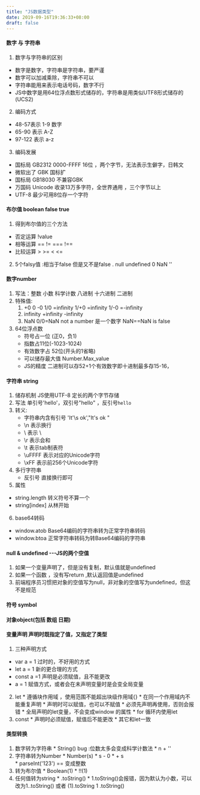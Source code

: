 ```yaml
---
title: "JS数据类型"
date: 2019-09-16T19:36:33+08:00
draft: false
---
```


#### 数字 与 字符串
1. 数字与字符串的区别
  * 数字是数字，字符串是字符串，要严谨
  * 数字可以加减乘除，字符串不可以
  * 字符串能用来表示电话号码，数字不行
  * JS中数字是用64位浮点数形式储存的，字符串是用类似UTF8形式储存的(UCS2)

2. 编码方式
  * 48-57表示 1-9 数字
  * 65-90 表示 A-Z
  * 97-122 表示 a-z
3. 编码发展
  * 国标局 GB2312 0000-FFFF 16位 ，两个字节，无法表示生僻字，日韩文 
  *  微软出了 GBK 国标扩 
  * 国标局 GB18030 不兼容GBK
  * 万国码 Unicode 收录13万多字符，全世界通用 ，三个字节以上
  * UTF-8 最少可用8位存一个字符

#### 布尔值 boolean  false true
1. 得到布尔值的三个方法
  * 否定运算 !value
  * 相等运算 == != === !==
  * 比较运算 > >= < <= 
2. 5个falsy值 :相当于false 但是又不是false
    . null undefined 0 NaN ''

#### 数字number
1. 写法：整数 小数 科学计数 八进制 十六进制 二进制
2. 特殊值:
    1.  +0 0 -0 1/0 =infinity 1/+0 =infinity 1/-0 =-infinity
    2.   infinity +infinity -infinity
    3.   NaN 0/0=NaN not a number 是一个数字 NaN==NaN is false
3. 64位浮点数
     * 符号占一位 (正0，负1) 
     * 指数占11位(-1023-1024)
     * 有效数字占 52位(开头的1省略)  
     * 可以储存最大值 Number.Max_value
     * JS的精度  二进制可以存52+1个有效数字即十进制最多存15-16，

#### 字符串 string
1. 储存机制 JS使用UTF-8 定长的两个字节存储
2. 写法 单引号'hello'，双引号"hello" ，反引号`hello`
3. 转义:
   * 字符串内含有引号  'It'\s ok',"It's ok "
   * \n 表示换行
   * \\ 表示 \
   * \r 表示会和
   * \t 表示tab制表符
   * \uFFFF 表示对应的Unicode字符
   * \xFF 表示前256个Unicode字符
4. 多行字符串
   * 反引号 直接换行即可
5.  属性
 * string.length 转义符号不算一个
 * string[index]  从林开始
6. base64转码
  * window.atob Base64编码的字符串转为正常字符串转码
  * window.btoa 正常字符串转码为转Base64编码的字符串


#### null &  undefined  ---JS的两个空值
  1. 如果一个变量声明了，但是没有复制，默认值就是undefined
  2. 如果一个函数 ，没有写return ,默认返回值是undefined
  3. 前端程序员习惯把对象的空值写为null，非对象的空值写为undefined，但这不是规范 


#### 符号 symbol
#### 对象object(包括 数组 日期) 
#### 变量声明 声明时既指定了值，又指定了类型
  1. 三种声明方式
   * var a = 1 过时的，不好用的方式
   * let a = 1  新的更合理的方式
   * const a =1 声明是必须赋值，且不能更改
   * a = 1 赋值方式，或者会在未声明变量时是会变全局变量
  2. let
    * 遵循块作用域 ，使用范围不能超出块级作用域{}
    * 在同一个作用域内不能重复声明
    * 声明时可以赋值，也可以不赋值
    * 必须先声明再使用，否则会报错
    * 全局声明的let变量，不会变成window 的属性
    * for 循环内使用let
  3. const
    * 声明时必须赋值，赋值后不能更改
    * 其它和let一致  
#### 类型转换
  1. 数字转为字符串
    * String() bug :位数太多会变成科学计数法
    * n + ''
  2. 字符串转为Number
    * Number(s)
    * s - 0
    * + s  
    * parseInt('123')  ==  变成整数
  3. 转为布尔值
    * Boolean(1)
    * !!(1) 
  4. 任何值转为string
    * .toString() 
    *  1.toString()会报错，因为默认为小数，可以改为1..toString() 或者 (1).toString 1 .toString()